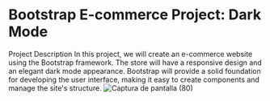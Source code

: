 
# Bootstrap E-commerce Project: Dark Mode

Project Description
In this project, we will create an e-commerce website using the Bootstrap framework. The store will have a responsive design and an elegant
dark mode appearance. Bootstrap will provide a solid foundation for developing the user interface, making it easy to create components and 
manage the site's structure.
![Captura de pantalla (80)](https://github.com/luistorresco/cafeteria/assets/114264579/6f2eaa21-485c-423e-992d-7b2d8f92451c)

